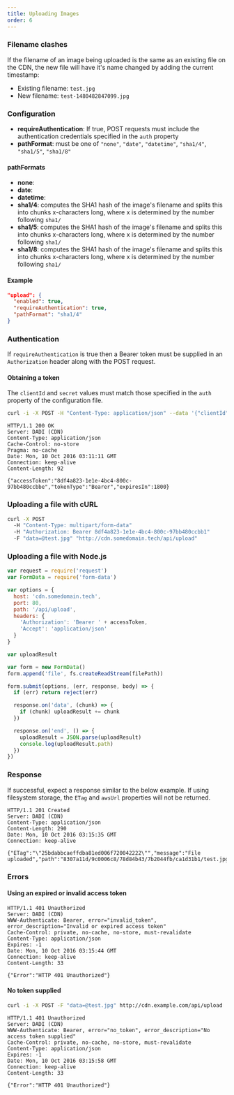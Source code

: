 ```yaml
---
title: Uploading Images
order: 6
---
```


### Filename clashes

If the filename of an image being uploaded is the same as an existing file on the CDN, the new file will have it's name changed by adding the current timestamp:

* Existing filename: `test.jpg`
* New filename: `test-1480482847099.jpg`

### Configuration

* **requireAuthentication**: If true, POST requests must include the authentication credentials specified in the `auth` property
* **pathFormat**: must be one of `"none"`, `"date"`, `"datetime"`, `"sha1/4"`, `"sha1/5"`, `"sha1/8"`

#### pathFormats

* **none**:
* **date**:
* **datetime**:
* **sha1/4**: computes the SHA1 hash of the image's filename and splits this into chunks x-characters long, where x is determined by the number following `sha1/`
* **sha1/5**: computes the SHA1 hash of the image's filename and splits this into chunks x-characters long, where x is determined by the number following `sha1/`
* **sha1/8**: computes the SHA1 hash of the image's filename and splits this into chunks x-characters long, where x is determined by the number following `sha1/`

#### Example

```json
"upload": {
  "enabled": true,
  "requireAuthentication": true,
  "pathFormat": "sha1/4"
}
```

### Authentication

If `requireAuthentication` is true then a Bearer token must be supplied in an `Authorization` header along with the POST request.

#### Obtaining a token

The `clientId` and `secret` values must match those specified in the `auth` property of the configuration file.

```bash
curl -i -X POST -H "Content-Type: application/json" --data '{"clientId": "your-client-id","secret": "testSecret"}' "http://cdn.example.com/token"
```

```http
HTTP/1.1 200 OK
Server: DADI (CDN)
Content-Type: application/json
Cache-Control: no-store
Pragma: no-cache
Date: Mon, 10 Oct 2016 03:11:11 GMT
Connection: keep-alive
Content-Length: 92

{"accessToken":"8df4a823-1e1e-4bc4-800c-97bb480ccbbe","tokenType":"Bearer","expiresIn":1800}
```

### Uploading a file with cURL

```bash
curl -X POST
  -H "Content-Type: multipart/form-data"
  -H "Authorization: Bearer 8df4a823-1e1e-4bc4-800c-97bb480ccbb1"
  -F "data=@test.jpg" "http://cdn.somedomain.tech/api/upload"
```

### Uploading a file with Node.js

```js
var request = require('request')
var FormData = require('form-data')

var options = {
  host: 'cdn.somedomain.tech',
  port: 80,
  path: '/api/upload',
  headers: {
    'Authorization': 'Bearer ' + accessToken,
    'Accept': 'application/json'
  }
}

var uploadResult

var form = new FormData()
form.append('file', fs.createReadStream(filePath))

form.submit(options, (err, response, body) => {
  if (err) return reject(err)

  response.on('data', (chunk) => {
    if (chunk) uploadResult += chunk
  })

  response.on('end', () => {
    uploadResult = JSON.parse(uploadResult)
    console.log(uploadResult.path)
  })
})
```

### Response

If successful, expect a response similar to the below example. If using filesystem storage, the `ETag` and `awsUrl` properties will not be returned.

```http
HTTP/1.1 201 Created
Server: DADI (CDN)
Content-Type: application/json
Content-Length: 290
Date: Mon, 10 Oct 2016 03:15:35 GMT
Connection: keep-alive

{"ETag":"\"25bdabbcaeffdba81ed006f720042222\"","message":"File uploaded","path":"8307a11d/9c0006c8/78d84b43/7b2044fb/ca1d31b1/test.jpg","awsUrl":"https://bucket.s3.amazonaws.com/8307a11d/9c0006c8/78d84b43/7b2044fb/ca1d31b1/test.jpg"}
```

### Errors

#### Using an expired or invalid access token

```http
HTTP/1.1 401 Unauthorized
Server: DADI (CDN)
WWW-Authenticate: Bearer, error="invalid_token", error_description="Invalid or expired access token"
Cache-Control: private, no-cache, no-store, must-revalidate
Content-Type: application/json
Expires: -1
Date: Mon, 10 Oct 2016 03:15:44 GMT
Connection: keep-alive
Content-Length: 33

{"Error":"HTTP 401 Unauthorized"}
```

#### No token supplied

```bash
curl -i -X POST -F "data=@test.jpg" http://cdn.example.com/api/upload
```

```http
HTTP/1.1 401 Unauthorized
Server: DADI (CDN)
WWW-Authenticate: Bearer, error="no_token", error_description="No access token supplied"
Cache-Control: private, no-cache, no-store, must-revalidate
Content-Type: application/json
Expires: -1
Date: Mon, 10 Oct 2016 03:15:58 GMT
Connection: keep-alive
Content-Length: 33

{"Error":"HTTP 401 Unauthorized"}
```
